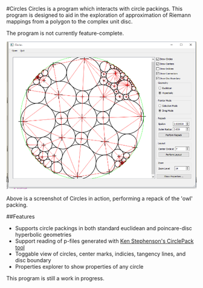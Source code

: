 #Circles
Circles is a program which interacts with circle packings. This program is designed to aid in the exploration
of approximation of Riemann mappings from a polygon to the complex unit disc. 

The program is not currently feature-complete. 

![screenshot](image_window.png "A screenshot of Circles in action, performing a repack of the 'Owl' packing")

Above is a screenshot of Circles in action, performing a repack of the 'owl' packing. 

##Features
- Supports circle packings in both standard euclidean and poincare-disc hyperbolic geometries
- Support reading of p-files generated with [Ken Stephenson's CirclePack tool](http://www.math.utk.edu/~kens/CirclePack/)
- Toggable view of circles, center marks, indicies, tangency lines, and disc boundary
- Properties explorer to show properties of any circle



This program is still a work in progress.
